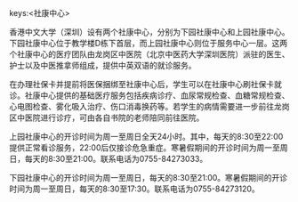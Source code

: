 keys:<社康中心>


香港中文大学（深圳）设有两个社康中心，分别为下园社康中心和上园社康中心。下园社康中心位于教学楼D栋下首层，而上园社康中心则位于服务中心一层。这两个社康中心的医疗团队由龙岗区中医院（北京中医药大学深圳医院）派驻的医生、护士以及中医推拿师组成，提供中英双语的就诊服务。

在办理社保卡并提前将医保捆绑至社康中心后，学生可以在社康中心刷社保卡就诊。社康中心提供的基础医疗服务包括疾病诊疗、血尿常规检查、血糖常规检查、心电图检查、雾化吸入治疗、伤口消毒换药等。若学生的病情需要进一步前往龙岗区中医院进行诊疗，可由各自书院的老师陪同前往医院。

上园社康中心的开诊时间为周一至周日全天24小时。其中，每天的8:30至22:00提供正常看诊服务，22:00后仅接诊危急重症。寒暑假期间的开诊时间为周一至周日，每天的8:30至21:00。联系电话为0755-84273033。

下园社康中心的开诊时间为周一至周日，每天的8:30至21:00。寒暑假期间的开诊时间为周一至周日，每天的8:30至17:30。联系电话为0755-84273120。